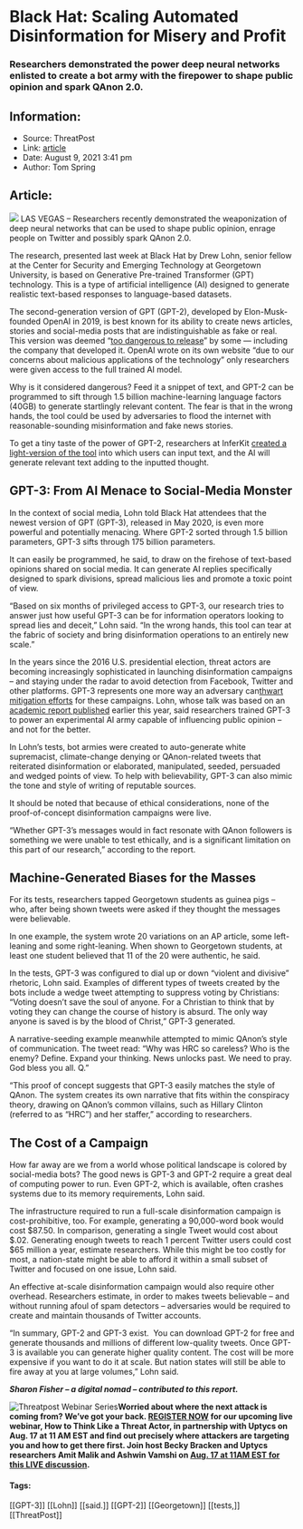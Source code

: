 # Black Hat: Scaling Automated Disinformation for Misery and Profit
### Researchers demonstrated the power deep neural networks enlisted to create a bot army with the firepower to shape public opinion and spark QAnon 2.0. 

## Information:
+ Source: ThreatPost
+ Link: [article](https://kasperskycontenthub.com/threatpost-global/?p=168484)
+ Date: August 9, 2021  3:41 pm
+ Author: Tom Spring


## Article:
![](https://media.threatpost.com/wp-content/uploads/sites/103/2021/08/09142231/BlackHatUSA_2021_drewlohn.jpg)
LAS VEGAS – Researchers recently demonstrated the weaponization of  deep neural networks that can be used to shape public opinion, enrage people on Twitter and possibly spark QAnon 2.0.


The research, presented last week at Black Hat by Drew Lohn, senior fellow at the Center for Security and Emerging Technology at Georgetown University, is based on Generative Pre-trained Transformer (GPT) technology. This is a type of artificial intelligence (AI) designed to generate realistic text-based responses to language-based datasets.


The second-generation version of GPT (GPT-2), developed by Elon-Musk-founded OpenAI in 2019, is best known for its ability to create news articles, stories and social-media posts that are indistinguishable as fake or real. This version was deemed “[too dangerous to release](https://blog.floydhub.com/gpt2/)” by some — including the company that developed it. OpenAI wrote on its own website “due to our concerns about malicious applications of the technology” only researchers were given access to the full trained AI model.  




Why is it considered dangerous? Feed it a snippet of text, and GPT-2 can be programmed to sift through 1.5 billion machine-learning language factors (40GB) to generate startlingly relevant content. The fear is that in the wrong hands, the tool could be used by adversaries to flood the internet with reasonable-sounding misinformation and fake news stories.


To get a tiny taste of the power of GPT-2, researchers at InferKit [created a light-version of the tool](https://app.inferkit.com/demo) into which users can input text, and the AI will generate relevant text adding to the inputted thought.


**GPT-3: From AI Menace to Social-Media Monster**
-------------------------------------------------


In the context of social media, Lohn told Black Hat attendees that the newest version of GPT (GPT-3), released in May 2020, is even more powerful and potentially menacing. Where GPT-2 sorted through 1.5 billion parameters, GPT-3 sifts through 175 billion parameters.


It can easily be programmed, he said, to draw on the firehose of text-based opinions shared on social media. It can generate AI replies specifically designed to spark divisions, spread malicious lies and promote a toxic point of view.


“Based on six months of privileged access to GPT-3, our research tries to answer just how useful GPT-3 can be for information operators looking to spread lies and deceit,” Lohn said. “In the wrong hands, this tool can tear at the fabric of society and bring disinformation operations to an entirely new scale.”


In the years since the 2016 U.S. presidential election, threat actors are becoming increasingly sophisticated in launching disinformation campaigns – and staying under the radar to avoid detection from Facebook, Twitter and other platforms. GPT-3 represents one more way an adversary can[thwart mitigation efforts](https://threatpost.com/disinformation-spurs-a-thriving-industry-as-u-s-election-loom/158648/) for these campaigns. Lohn, whose talk was based on an [academic report published](https://cset.georgetown.edu/publication/truth-lies-and-automation/) earlier this year, said researchers trained GPT-3 to power an experimental AI army capable of influencing public opinion – and not for the better.


In Lohn’s tests, bot armies were created to auto-generate white supremacist, climate-change denying or QAnon-related tweets that reiterated disinformation or elaborated, manipulated, seeded, persuaded and wedged points of view. To help with believability, GPT-3 can also mimic the tone and style of writing of reputable sources.


It should be noted that because of ethical considerations, none of the proof-of-concept disinformation campaigns were live.


“Whether GPT-3’s messages would in fact resonate with QAnon followers is something we were unable to test ethically, and is a significant limitation on this part of our research,” according to the report.


**Machine-Generated Biases for the Masses**
-------------------------------------------


For its tests, researchers tapped Georgetown students as guinea pigs – who, after being shown tweets were asked if they thought the messages were believable.


In one example, the system wrote 20 variations on an AP article, some left-leaning and some right-leaning. When shown to Georgetown students, at least one student believed that 11 of the 20 were authentic, he said.


In the tests, GPT-3 was configured to dial up or down “violent and divisive” rhetoric, Lohn said. Examples of different types of tweets created by the bots include a wedge tweet attempting to suppress voting by Christians:  “Voting doesn’t save the soul of anyone. For a Christian to think that by voting they can change the course of history is absurd. The only way anyone is saved is by the blood of Christ,” GPT-3 generated.


A narrative-seeding example meanwhile attempted to mimic QAnon’s style of communication. The tweet read: “Why was HRC so careless? Who is the enemy? Define. Expand your thinking. News unlocks past. We need to pray. God bless you all. Q.”


“This proof of concept suggests that GPT-3 easily matches the style of QAnon. The system creates its own narrative that fits within the conspiracy theory, drawing on QAnon’s common villains, such as Hillary Clinton (referred to as “HRC”) and her staffer,” according to researchers.


**The Cost of a Campaign**
--------------------------


How far away are we from a world whose political landscape is colored by social-media bots? The good news is GPT-3 and GPT-2 require a great deal of computing power to run. Even GPT-2, which is available, often crashes systems due to its memory requirements, Lohn said.


The infrastructure required to run a full-scale disinformation campaign is cost-prohibitive, too. For example, generating a 90,000-word book would cost $87.50. In comparison, generating a single Tweet would cost about $.02. Generating enough tweets to reach 1 percent Twitter users could cost $65 million a year, estimate researchers. While this might be too costly for most, a nation-state might be able to afford it within a small subset of Twitter and focused on one issue, Lohn said.


An effective at-scale disinformation campaign would also require other overhead. Researchers estimate, in order to makes tweets believable – and without running afoul of spam detectors – adversaries would be required to create and maintain thousands of Twitter accounts.


“In summary, GPT-2 and GPT-3 exist.  You can download GPT-2 for free and generate thousands and millions of different low-quality tweets. Once GPT-3 is available you can generate higher quality content. The cost will be more expensive if you want to do it at scale. But nation states will still be able to fire away at you at large volumes,” Lohn said.


***Sharon Fisher – a digital nomad – contributed to this report.***


![Threatpost Webinar Series ](https://media.threatpost.com/wp-content/uploads/sites/103/2021/07/27093135/threatpost-webinar-300x51.jpg)**Worried about where the next attack is coming from? We’ve got your back. [REGISTER NOW](https://threatpost.com/webinars/how-to-think-like-a-threat-actor/?utm_source=ART&utm_medium=ART&utm_campaign=August_Uptycs_Webinar) for our upcoming live webinar, How to Think Like a Threat Actor, in partnership with Uptycs on Aug. 17 at 11 AM EST and find out precisely where attackers are targeting you and how to get there first. Join host Becky Bracken and Uptycs researchers Amit Malik and Ashwin Vamshi on [Aug. 17 at 11AM EST for this LIVE discussion](https://threatpost.com/webinars/how-to-think-like-a-threat-actor/?utm_source=ART&utm_medium=ART&utm_campaign=August_Uptycs_Webinar).**




#### Tags:
[[GPT-3]] [[Lohn]] [[said.]] [[GPT-2]] [[Georgetown]] [[tests,]] [[ThreatPost]]
